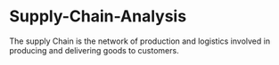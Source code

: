 # Supply-Chain-Analysis
The supply Chain is the network of production and logistics involved in producing and delivering goods to customers.
